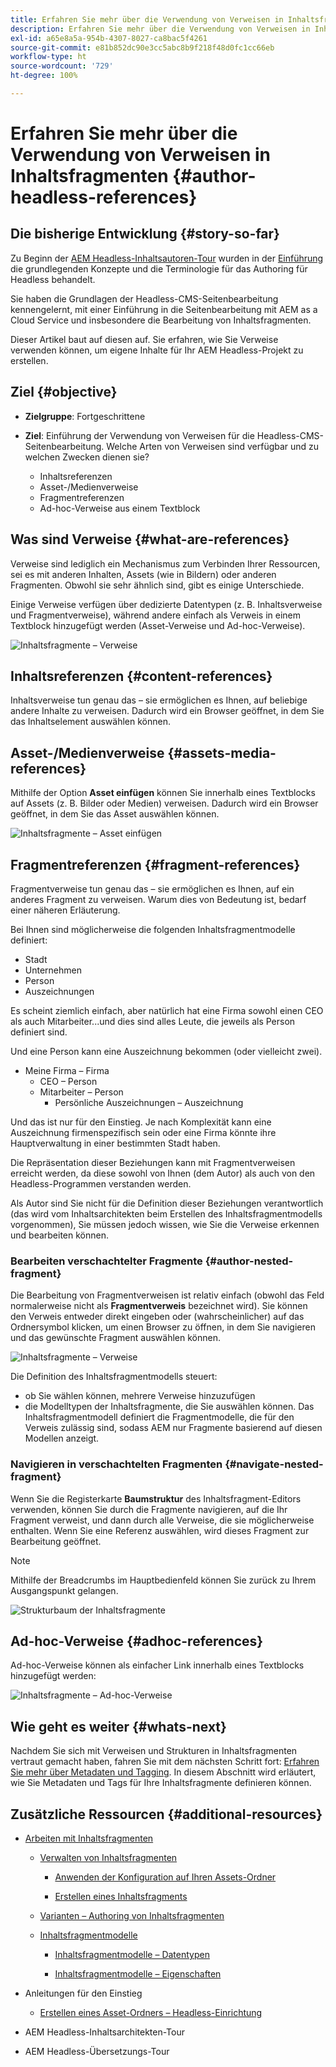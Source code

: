 ```yaml
---
title: Erfahren Sie mehr über die Verwendung von Verweisen in Inhaltsfragmenten
description: Erfahren Sie mehr über die Verwendung von Verweisen in Inhaltsfragmenten für Inhalte, andere Fragmente und andere Assets (Medien). Einführung in die Notwendigkeit und die Mechanik verschachtelter Fragmente für Headless-CMS-Seitenbearbeitung.
exl-id: a65e8a5a-954b-4307-8027-ca8bac5f4261
source-git-commit: e81b852dc90e3cc5abc8b9f218f48d0fc1cc66eb
workflow-type: ht
source-wordcount: '729'
ht-degree: 100%

---
```


# Erfahren Sie mehr über die Verwendung von Verweisen in Inhaltsfragmenten {#author-headless-references}

## Die bisherige Entwicklung {#story-so-far}

Zu Beginn der [AEM Headless-Inhaltsautoren-Tour](overview.md) wurden in der [Einführung](introduction.md) die grundlegenden Konzepte und die Terminologie für das Authoring für Headless behandelt.

Sie haben die Grundlagen der Headless-CMS-Seitenbearbeitung kennengelernt, mit einer Einführung in die Seitenbearbeitung mit AEM as a Cloud Service und insbesondere die Bearbeitung von Inhaltsfragmenten.

Dieser Artikel baut auf diesen auf. Sie erfahren, wie Sie Verweise verwenden können, um eigene Inhalte für Ihr AEM Headless-Projekt zu erstellen.

## Ziel {#objective}

* **Zielgruppe**: Fortgeschrittene
* **Ziel**: Einführung der Verwendung von Verweisen für die Headless-CMS-Seitenbearbeitung. Welche Arten von Verweisen sind verfügbar und zu welchen Zwecken dienen sie?

   * Inhaltsreferenzen
   * Asset-/Medienverweise
   * Fragmentreferenzen
   * Ad-hoc-Verweise aus einem Textblock

## Was sind Verweise {#what-are-references}

Verweise sind lediglich ein Mechanismus zum Verbinden Ihrer Ressourcen, sei es mit anderen Inhalten, Assets (wie in Bildern) oder anderen Fragmenten. Obwohl sie sehr ähnlich sind, gibt es einige Unterschiede.

Einige Verweise verfügen über dedizierte Datentypen (z. B. Inhaltsverweise und Fragmentverweise), während andere einfach als Verweis in einem Textblock hinzugefügt werden (Asset-Verweise und Ad-hoc-Verweise).

![Inhaltsfragmente – Verweise](/help/journey-headless/author/assets/headless-journey-author-references-01.png)

## Inhaltsreferenzen {#content-references}

Inhaltsverweise tun genau das – sie ermöglichen es Ihnen, auf beliebige andere Inhalte zu verweisen. Dadurch wird ein Browser geöffnet, in dem Sie das Inhaltselement auswählen können.

## Asset-/Medienverweise {#assets-media-references}

Mithilfe der Option **Asset einfügen** können Sie innerhalb eines Textblocks auf Assets (z. B. Bilder oder Medien) verweisen. Dadurch wird ein Browser geöffnet, in dem Sie das Asset auswählen können.

![Inhaltsfragmente – Asset einfügen](/help/journey-headless/author/assets/headless-journey-author-references-02.png)

## Fragmentreferenzen {#fragment-references}

Fragmentverweise tun genau das – sie ermöglichen es Ihnen, auf ein anderes Fragment zu verweisen. Warum dies von Bedeutung ist, bedarf einer näheren Erläuterung.

Bei Ihnen sind möglicherweise die folgenden Inhaltsfragmentmodelle definiert:

* Stadt
* Unternehmen
* Person
* Auszeichnungen

Es scheint ziemlich einfach, aber natürlich hat eine Firma sowohl einen CEO als auch Mitarbeiter...und dies sind alles Leute, die jeweils als Person definiert sind.

Und eine Person kann eine Auszeichnung bekommen (oder vielleicht zwei).

* Meine Firma – Firma
   * CEO – Person
   * Mitarbeiter – Person
      * Persönliche Auszeichnungen – Auszeichnung

Und das ist nur für den Einstieg. Je nach Komplexität kann eine Auszeichnung firmenspezifisch sein oder eine Firma könnte ihre Hauptverwaltung in einer bestimmten Stadt haben.

Die Repräsentation dieser Beziehungen kann mit Fragmentverweisen erreicht werden, da diese sowohl von Ihnen (dem Autor) als auch von den Headless-Programmen verstanden werden.

Als Autor sind Sie nicht für die Definition dieser Beziehungen verantwortlich (das wird vom Inhaltsarchitekten beim Erstellen des Inhaltsfragmentmodells vorgenommen), Sie müssen jedoch wissen, wie Sie die Verweise erkennen und bearbeiten können.

<!--
![Content Modeling with Content Fragments](/help/journey-headless/developer/assets/headless-modeling-01.png "Content Modeling with Content Fragments")
-->

### Bearbeiten verschachtelter Fragmente {#author-nested-fragment}

Die Bearbeitung von Fragmentverweisen ist relativ einfach (obwohl das Feld normalerweise nicht als **Fragmentverweis** bezeichnet wird). Sie können den Verweis entweder direkt eingeben oder (wahrscheinlicher) auf das Ordnersymbol klicken, um einen Browser zu öffnen, in dem Sie navigieren und das gewünschte Fragment auswählen können.

![Inhaltsfragmente – Verweise](/help/journey-headless/author/assets/headless-journey-author-references-03.png)

Die Definition des Inhaltsfragmentmodells steuert:

* ob Sie wählen können, mehrere Verweise hinzuzufügen
* die Modelltypen der Inhaltsfragmente, die Sie auswählen können. Das Inhaltsfragmentmodell definiert die Fragmentmodelle, die für den Verweis zulässig sind, sodass AEM nur Fragmente basierend auf diesen Modellen anzeigt.

### Navigieren in verschachtelten Fragmenten {#navigate-nested-fragment}

Wenn Sie die Registerkarte **Baumstruktur** des Inhaltsfragment-Editors verwenden, können Sie durch die Fragmente navigieren, auf die Ihr Fragment verweist, und dann durch alle Verweise, die sie möglicherweise enthalten. Wenn Sie eine Referenz auswählen, wird dieses Fragment zur Bearbeitung geöffnet.

>[!NOTE]
>
>Mithilfe der Breadcrumbs im Hauptbedienfeld können Sie zurück zu Ihrem Ausgangspunkt gelangen.

![Strukturbaum der Inhaltsfragmente](/help/assets/content-fragments/assets/cfm-structuretree-02.png)

## Ad-hoc-Verweise {#adhoc-references}

Ad-hoc-Verweise können als einfacher Link innerhalb eines Textblocks hinzugefügt werden:

![Inhaltsfragmente – Ad-hoc-Verweise](/help/journey-headless/author/assets/headless-journey-author-references-04.png)

## Wie geht es weiter {#whats-next}

Nachdem Sie sich mit Verweisen und Strukturen in Inhaltsfragmenten vertraut gemacht haben, fahren Sie mit dem nächsten Schritt fort: [Erfahren Sie mehr über Metadaten und Tagging](metadata-tagging.md). In diesem Abschnitt wird erläutert, wie Sie Metadaten und Tags für Ihre Inhaltsfragmente definieren können.

## Zusätzliche Ressourcen {#additional-resources}

* [Arbeiten mit Inhaltsfragmenten](/help/assets/content-fragments/content-fragments.md)

   * [Verwalten von Inhaltsfragmenten](/help/assets/content-fragments/content-fragments-managing.md)

      * [Anwenden der Konfiguration auf Ihren Assets-Ordner](/help/assets/content-fragments/content-fragments-configuration-browser.md#apply-the-configuration-to-your-assets-folder)

      * [Erstellen eines Inhaltsfragments](/help/assets/content-fragments/content-fragments-managing.md#creating-a-content-fragment)
   * [Varianten – Authoring von Inhaltsfragmenten](/help/assets/content-fragments/content-fragments-variations.md)

   * [Inhaltsfragmentmodelle](/help/assets/content-fragments/content-fragments-models.md)

      * [Inhaltsfragmentmodelle – Datentypen](/help/assets/content-fragments/content-fragments-models.md#data-types)

      * [Inhaltsfragmentmodelle – Eigenschaften](/help/assets/content-fragments/content-fragments-models.md#properties)


* Anleitungen für den Einstieg
   * [Erstellen eines Asset-Ordners – Headless-Einrichtung](/help/headless/setup/create-assets-folder.md)

* AEM Headless-Inhaltsarchitekten-Tour

* AEM Headless-Übersetzungs-Tour
